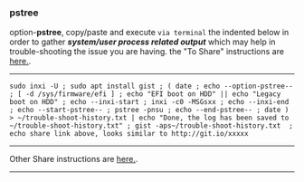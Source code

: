 ### pstree
option-**pstree**, 
copy/paste and execute `via terminal` the indented below in order to gather **_system/user process related output_** which may help in trouble-shooting the issue you are having. the "To Share" instructions are [here.](https://github.com/two-dogs/the-kennel/blob/master/to-share.md).
***
`
sudo inxi -U ;
sudo apt install gist ;
(
  date ;
  echo --option-pstree-- ;
  [ -d /sys/firmware/efi ] ;
  echo "EFI boot on HDD" || echo "Legacy boot on HDD" ;
  echo --inxi-start ;
  inxi -c0 -MSGsxx ;
  echo --inxi-end ;
  echo --start-pstree-- ;
  pstree -pnsu ;
  echo --end-pstree-- ;
  date
) > ~/trouble-shoot-history.txt | echo "Done, the log has been saved to ~/trouble-shoot-history.txt" ;
gist -aps~/trouble-shoot-history.txt  ; echo share link above, looks similar to http://git.io/xxxxx 
`
***
 Other Share instructions are [here.](https://github.com/two-dogs/the-kennel/blob/master/to-share.md).
***
